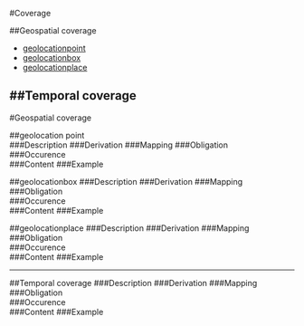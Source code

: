 #Coverage


##Geospatial coverage

- [geolocationpoint](#geolocation-point)
- [geolocationbox](#geolocationbox-1)
- [geolocationplace](#geolocationplace-1)

##Temporal coverage
------------------------

#Geospatial coverage

##geolocation point  
###Description
###Derivation
###Mapping
###Obligation	
###Occurence	
###Content 
###Example

##geolocationbox
###Description
###Derivation
###Mapping
###Obligation	
###Occurence	
###Content 
###Example  

##geolocationplace
###Description
###Derivation
###Mapping
###Obligation	
###Occurence	
###Content 
###Example  

---------------------

##Temporal coverage
###Description
###Derivation
###Mapping
###Obligation	
###Occurence	
###Content 
###Example

